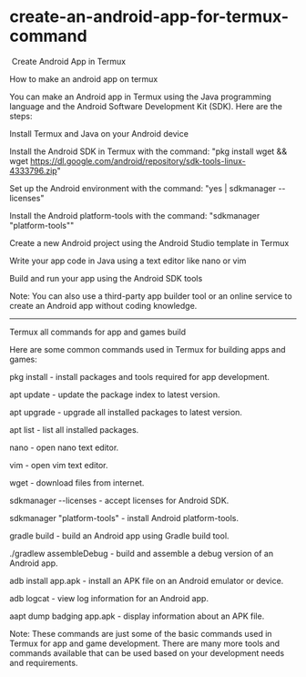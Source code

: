# create-an-android-app-for-termux-command

 Create Android App in Termux




How to make an android app on termux


You can make an Android app in Termux using the Java programming language and the Android Software Development Kit (SDK). Here are the steps:

Install Termux and Java on your Android device


Install the Android SDK in Termux with the command: "pkg install wget && wget https://dl.google.com/android/repository/sdk-tools-linux-4333796.zip"

Set up the Android environment with the command: "yes | sdkmanager --licenses"

Install the Android platform-tools with the command: "sdkmanager "platform-tools""

Create a new Android project using the Android Studio template in Termux

Write your app code in Java using a text editor like nano or vim

Build and run your app using the Android SDK tools

Note: You can also use a third-party app builder tool or an online service to create an Android app without coding knowledge.

***

Termux all commands for app and games build


Here are some common commands used in Termux for building apps and games:


pkg install - install packages and tools required for app development.

apt update - update the package index to latest version.

apt upgrade - upgrade all installed packages to latest version.

apt list - list all installed packages.

nano - open nano text editor.

vim - open vim text editor.

wget - download files from internet.

sdkmanager --licenses - accept licenses for Android SDK.

sdkmanager "platform-tools" - install Android platform-tools.

gradle build - build an Android app using Gradle build tool.

./gradlew assembleDebug - build and assemble a debug version of an Android app.

adb install app.apk - install an APK file on an Android emulator or device.

adb logcat - view log information for an Android app.

aapt dump badging app.apk - display information about an APK file.

Note: These commands are just some of the basic commands used in Termux for app and game development. There are many more tools and commands available that can be used based on your development needs and requirements.
